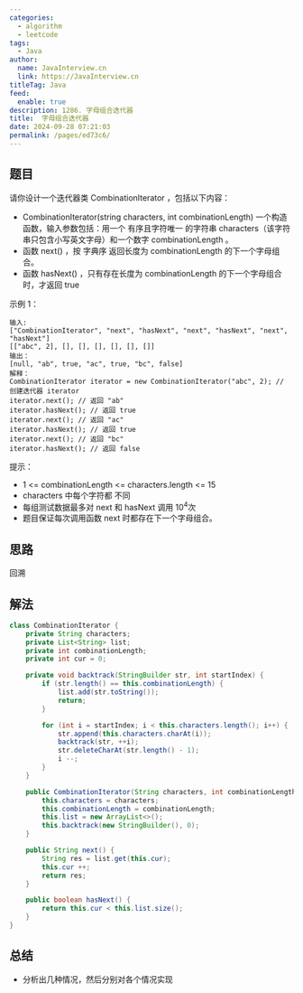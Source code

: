 ```yaml
---
categories: 
  - algorithm
  - leetcode
tags: 
  - Java
author: 
  name: JavaInterview.cn
  link: https://JavaInterview.cn
titleTag: Java
feed: 
  enable: true
description: 1286. 字母组合迭代器
title:  字母组合迭代器
date: 2024-09-28 07:21:03
permalink: /pages/ed73c6/
---
```


## 题目

请你设计一个迭代器类 CombinationIterator ，包括以下内容：

* CombinationIterator(string characters, int combinationLength) 一个构造函数，输入参数包括：用一个 有序且字符唯一 的字符串 characters（该字符串只包含小写英文字母）和一个数字 combinationLength 。
* 函数 next() ，按 字典序 返回长度为 combinationLength 的下一个字母组合。
* 函数 hasNext() ，只有存在长度为 combinationLength 的下一个字母组合时，才返回 true


示例 1：

    输入:
    ["CombinationIterator", "next", "hasNext", "next", "hasNext", "next", "hasNext"]
    [["abc", 2], [], [], [], [], [], []]
    输出：
    [null, "ab", true, "ac", true, "bc", false]
    解释：
    CombinationIterator iterator = new CombinationIterator("abc", 2); // 创建迭代器 iterator
    iterator.next(); // 返回 "ab"
    iterator.hasNext(); // 返回 true
    iterator.next(); // 返回 "ac"
    iterator.hasNext(); // 返回 true
    iterator.next(); // 返回 "bc"
    iterator.hasNext(); // 返回 false


提示：

* 1 <= combinationLength <= characters.length <= 15
* characters 中每个字符都 不同
* 每组测试数据最多对 next 和 hasNext 调用 10<sup>4</sup>次
* 题目保证每次调用函数 next 时都存在下一个字母组合。

## 思路

回溯

## 解法
```java
class CombinationIterator {
    private String characters;
    private List<String> list;
    private int combinationLength;
    private int cur = 0;

    private void backtrack(StringBuilder str, int startIndex) {
        if (str.length() == this.combinationLength) {
            list.add(str.toString());
            return;
        }

        for (int i = startIndex; i < this.characters.length(); i++) {
            str.append(this.characters.charAt(i));
            backtrack(str, ++i);
            str.deleteCharAt(str.length() - 1);
            i --;
        }
    }

    public CombinationIterator(String characters, int combinationLength) {
        this.characters = characters;
        this.combinationLength = combinationLength;
        this.list = new ArrayList<>();
        this.backtrack(new StringBuilder(), 0);
    }

    public String next() {
        String res = list.get(this.cur);
        this.cur ++;
        return res;
    }

    public boolean hasNext() {
        return this.cur < this.list.size();
    }
}

```

## 总结

- 分析出几种情况，然后分别对各个情况实现 
